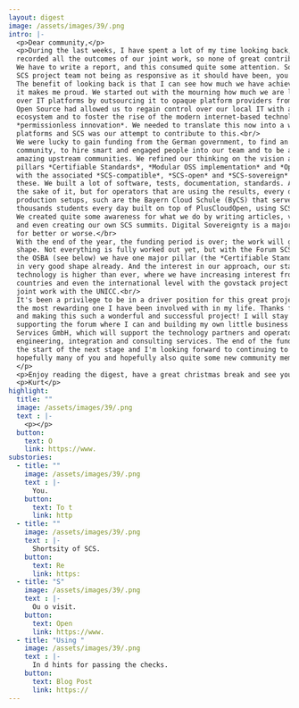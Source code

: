 ```yaml
---
layout: digest
image: /assets/images/39/.png
intro: |-
  <p>Dear community,</p>
  <p>During the last weeks, I have spent a lot of my time looking back, making sure we have
  recorded all the outcomes of our joint work, so none of great contributions get lost.
  We have to write a report, and this consumed quite some attention. So if you experienced the
  SCS project team not being as responsive as it should have been, you now know why.<br/>
  The benefit of looking back is that I can see how much we have achieved together, and, yes,
  it makes me proud. We started out with the mourning how much we are losing control
  over IT platforms by outsourcing it to opaque platform providers from increasingly far away.
  Open Source had allowed us to regain control over our local IT with an OSS operating system
  ecosystem and to foster the rise of the modern internet-based technology explosion thanks to
  *permissionless innovation*. We needed to translate this now into a world of cloud
  platforms and SCS was our attempt to contribute to this.<br/>
  We were lucky to gain funding from the German government, to find an engaged and skilled
  community, to hire smart and engaged people into our team and to be able to build on top of
  amazing upstream communities. We refined our thinking on the vision and created these three
  pillars *Certifiable Standards*, *Modular OSS implementation* and *Open Operations*
  with the associated *SCS-compatible*, *SCS-open* and *SCS-sovereign* labels that certify
  these. We built a lot of software, tests, documentation, standards. And not just for
  the sake of it, but for operators that are using the results, every day, in their
  production setups, such are the Bayern Cloud Schule (ByCS) that serves hundreds of
  thousands students every day built on top of PlusCloudOpen, using SCS technology.
  We created quite some awareness for what we do by writing articles, visiting conferences
  and even creating our own SCS summits. Digital Sovereignty is a major topic these days,
  for better or worse.</br>
  With the end of the year, the funding period is over; the work will go on in a new
  shape. Not everything is fully worked out yet, but with the Forum SCS-Standards in
  the OSBA (see below) we have one major pillar (the *Certifiable Standards*) that's
  in very good shape already. And the interest in our approach, our standards, our
  technology is higher than ever, where we have increasing interest from neighbour
  countries and even the international level with the govstack project (see below) and
  joint work with the UNICC.<br/>
  It's been a privilege to be in a driver position for this great project -- definitely
  the most rewarding one I have been involved with in my life. Thanks for contributing
  and making this such a wonderful and successful project! I will stay involved,
  supporting the forum where I can and building my own little business S7n Cloud
  Services GmbH, which will support the technology partners and operators with
  engineering, integration and consulting services. The end of the funded project is
  the start of the next stage and I'm looking forward to continuing to work with
  hopefully many of you and hopefully also quite some new community members and partners!
  </p>
  <p>Enjoy reading the digest, have a great christmas break and see you next year,</p>
  <p>Kurt</p>
highlight:
  title: ""
  image: /assets/images/39/.png
  text : |-
    <p></p>
  button:
    text: O
    link: https://www.
substories:
  - title: ""
    image: /assets/images/39/.png
    text : |-
      You.  
    button: 
      text: To t
      link: http
  - title: ""
    image: /assets/images/39/.png
    text : |-
      Shortsity of SCS.  
    button:
      text: Re
      link: https:
  - title: "S"
    image: /assets/images/39/.png
    text : |-
      Ou o visit.
    button:
      text: Open 
      link: https://www.
  - title: "Using "
    image: /assets/images/39/.png
    text : |-
      In d hints for passing the checks.
    button:
      text: Blog Post
      link: https://
---
```

